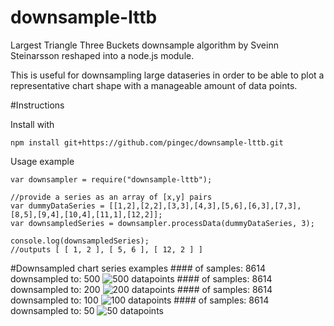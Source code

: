 downsample-lttb
===============

Largest Triangle Three Buckets downsample algorithm by Sveinn Steinarsson reshaped into a node.js module.

This is useful for downsampling large dataseries in order to be able to plot a representative chart shape with a manageable amount of data points.
	
#Instructions

Install with

	npm install git+https://github.com/pingec/downsample-lttb.git

Usage example

	var downsampler = require("downsample-lttb");
	
	//provide a series as an array of [x,y] pairs
	var dummyDataSeries = [[1,2],[2,2],[3,3],[4,3],[5,6],[6,3],[7,3],[8,5],[9,4],[10,4],[11,1],[12,2]];
	var downsampledSeries = downsampler.processData(dummyDataSeries, 3);
	
	console.log(downsampledSeries);	
	//outputs [ [ 1, 2 ], [ 5, 6 ], [ 12, 2 ] ]

#Downsampled chart series examples
###\# of samples: 8614  downsampled to: 500
![500 datapoints](https://raw.githubusercontent.com/pingec/downsample-lttb/master/screenshots/500.png)
###\# of samples: 8614  downsampled to: 200
![200 datapoints](https://raw.githubusercontent.com/pingec/downsample-lttb/master/screenshots/200.png)
###\# of samples: 8614  downsampled to: 100
![100 datapoints](https://raw.githubusercontent.com/pingec/downsample-lttb/master/screenshots/100.png)
###\# of samples: 8614  downsampled to: 50
![50 datapoints](https://raw.githubusercontent.com/pingec/downsample-lttb/master/screenshots/50.png)